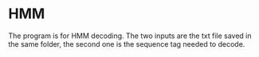 # HMM
The program is for HMM decoding.
The two inputs are the txt file saved in the same folder, the second one is the sequence tag needed to decode.

